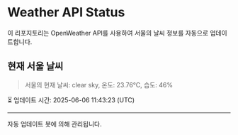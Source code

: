 
# Weather API Status

이 리포지토리는 OpenWeather API를 사용하여 서울의 날씨 정보를 자동으로 업데이트합니다.

## 현재 서울 날씨
> 서울의 현재 날씨: clear sky, 온도: 23.76°C, 습도: 46%

⏳ 업데이트 시간: 2025-06-06 11:43:23 (UTC)

---
자동 업데이트 봇에 의해 관리됩니다.
